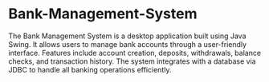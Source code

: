 # Bank-Management-System
The Bank Management System is a desktop application built using Java Swing. It allows users to manage bank accounts through a user-friendly interface. Features include account creation, deposits, withdrawals, balance checks, and transaction history. The system integrates with a database via JDBC to handle all banking operations efficiently.

